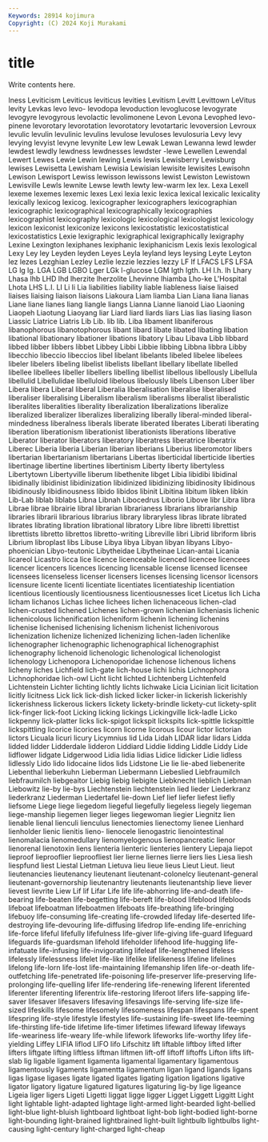 ```yaml
---
Keywords: 28914 kojimura
Copyright: (C) 2024 Koji Murakami
---
```


# title

Write contents here.



lness Leviticism Leviticus leviticus levities Levitism Levitt Levittown
LeVitus levity Levkas levo levo- levodopa levoduction levoglucose levogyrate levogyre
levogyrous levolactic levolimonene Levon Levona Levophed levo-pinene levorotary levorotation levorotatory
levotartaric levoversion Levroux levulic levulin levulinic levulins levulose levuloses levulosuria
Levy levy levying levyist levyne levynite Lew lew Lewak Lewan
Lewanna lewd lewder lewdest lewdly lewdness lewdnesses lewdster -lewe Lewellen
Lewendal Lewert Lewes Lewie Lewin lewing Lewis lewis Lewisberry Lewisburg
lewises Lewisetta Lewisham Lewisia Lewisian lewisite lewisites Lewisohn Lewison Lewisport
Lewiss lewisson lewissons lewist Lewiston Lewistown Lewisville Lewls lewnite Lewse
lewth lewty lew-warm lex lex. Lexa Lexell lexeme lexemes lexemic
lexes Lexi lexia lexic lexica lexical lexicalic lexicality lexically lexicog
lexicog. lexicographer lexicographers lexicographian lexicographic lexicographical lexicographically lexicographies lexicographist lexicography
lexicologic lexicological lexicologist lexicology lexicon lexiconist lexiconize lexicons lexicostatistic lexicostatistical
lexicostatistics Lexie lexigraphic lexigraphical lexigraphically lexigraphy Lexine Lexington lexiphanes lexiphanic
lexiphanicism Lexis lexis lexological Lexy Ley ley Leyden leyden Leyes
Leyla leyland leys leysing Leyte Leyton lez lezes Lezghian Lezley
Lezlie lezzie lezzies lezzy LF lf LFACS LFS LFSA LG
lg lg. LGA LGB LGBO Lger LGk l-glucose LGM lgth
lgth. LH l.h. lh Lhary Lhasa lhb LHD lhd lherzite
lherzolite Lhevinne lhiamba Lho-ke L'Hospital Lhota LHS L.I. LI Li
li Lia liabilities liability liable liableness liaise liaised liaises liaising
liaison liaisons Liakoura Liam liamba Lian Liana liana lianas Liane
liane lianes liang liangle liangs Lianna Lianne lianoid Liao Liaoning
Liaopeh Liaotung Liaoyang liar Liard liard liards liars Lias lias
liasing liason Liassic Liatrice Liatris Lib Lib. lib lib. Liba
libament libaniferous libanophorous libanotophorous libant libard libate libated libating libation
libational libationary libationer libations libatory Libau Libava Libb libbard libbed
libber libbers libbet Libbey Libbi Libbie libbing Libbna libbra Libby
libecchio libeccio libeccios libel libelant libelants libeled libelee libelees libeler
libelers libeling libelist libelists libellant libellary libellate libelled libellee libellees
libeller libellers libelling libellist libellous libellously Libellula libellulid Libellulidae libelluloid
libelous libelously libels Libenson Liber liber Libera libera Liberal liberal
Liberalia liberalisation liberalise liberalised liberaliser liberalising Liberalism liberalism liberalisms liberalist
liberalistic liberalites liberalities liberality liberalization liberalizations liberalize liberalized liberalizer liberalizes
liberalizing liberally liberal-minded liberal-mindedness liberalness liberals liberate liberated liberates Liberati
liberating liberation liberationism liberationist liberationists liberations liberative Liberator liberator liberators
liberatory liberatress liberatrice liberatrix Liberec Liberia liberia Liberian liberian liberians
Liberius liberomotor libers libertarian libertarianism libertarians Libertas liberticidal liberticide liberties
libertinage libertine libertines libertinism Liberty liberty libertyless Libertytown Libertyville liberum
libethenite libget Libia libidibi libidinal libidinally libidinist libidinization libidinized libidinizing
libidinosity libidinous libidinously libidinousness libido libidos libinit Libitina libitum libken
libkin Lib-Lab liblab liblabs Libna Libnah Libocedrus Liborio Libove libr
Libra libra Librae librae librairie libral librarian librarianess librarians librarianship
libraries librarii librarious librarius library libraryless libras librate librated librates
librating libration librational libratory Libre libre libretti librettist librettists libretto
librettos libretto-writing Libreville libri Librid libriform libris Librium libroplast libs
Libuse Libya libya Libyan libyan libyans Libyo-phoenician Libyo-teutonic Libytheidae Libytheinae
Lican-antai Licania licareol Licastro licca lice licence licenceable licenced licencee
licencees licencer licencers licences licencing licensable license licensed licensee licensees
licenseless licenser licensers licenses licensing licensor licensors licensure licente licenti
licentiate licentiates licentiateship licentiation licentious licentiously licentiousness licentiousnesses licet Licetus
lich Licha licham lichanos Lichas lichee lichees lichen lichenaceous lichen-clad
lichen-crusted lichened Lichenes lichen-grown lichenian licheniasis lichenic lichenicolous lichenification licheniform
lichenin lichening lichenins lichenise lichenised lichenising lichenism lichenist lichenivorous lichenization
lichenize lichenized lichenizing lichen-laden lichenlike lichenographer lichenographic lichenographical lichenographist lichenography
lichenoid lichenologic lichenological lichenologist lichenology Lichenopora Lichenoporidae lichenose lichenous lichens
licheny liches Lichfield lich-gate lich-house lichi lichis Lichnophora Lichnophoridae lich-owl
Licht licht lichted Lichtenberg Lichtenfeld Lichtenstein Lichter lichting lichtly lichts
lichwake Licia Licinian licit licitation licitly licitness Lick lick lick-dish
licked licker licker-in lickerish lickerishly lickerishness lickerous lickers lickety lickety-brindle
lickety-cut lickety-split lick-finger lick-foot Licking licking lickings Lickingville lick-ladle Licko
lickpenny lick-platter licks lick-spigot lickspit lickspits lick-spittle lickspittle lickspittling licorice
licorices licorn licorne licorous licour lictor lictorian lictors Licuala licuri
licury Licymnius lid Lida Lidah LIDAR lidar lidars Lidda lidded
lidder Lidderdale lidderon Liddiard Liddie lidding Liddle Liddy Lide lidflower
lidgate Lidgerwood Lidia lidia lidias Lidice lidicker Lidie lidless lidlessly
Lido lido lidocaine lidos lids Lidstone Lie lie lie-abed liebenerite
Liebenthal lieberkuhn Lieberman Liebermann Liebeslied Liebfraumilch liebfraumilch liebgeaitor Liebig liebig
liebigite Liebknecht lieblich Liebman Liebowitz lie-by lie-bys Liechtenstein liechtenstein lied
lieder Liederkranz liederkranz Liederman Liedertafel lie-down Lief lief liefer liefest
liefly liefsome Liege liege liegedom liegeful liegefully liegeless liegely liegeman
liege-manship liegemen lieger lieges liegewoman liegier Liegnitz lien lienable lienal
lienculi lienculus lienectomies lienectomy lienee Lienhard lienholder lienic lienitis lieno-
lienocele lienogastric lienointestinal lienomalacia lienomedullary lienomyelogenous lienopancreatic lienor lienorenal lienotoxin
liens lienteria lienteric lienteries lientery Liepaja liepot lieproof lieprooflier lieproofliest
lier lierne liernes lierre liers lies Liesa liesh liespfund liest
Liestal Lietman Lietuva lieu lieue lieus Lieut Lieut. lieut lieutenancies
lieutenancy lieutenant lieutenant-colonelcy lieutenant-general lieutenant-governorship lieutenantry lieutenants lieutenantship lieve liever
lievest lievrite Liew Lif lif Lifar Life life life-abhorring life-and-death
life-bearing life-beaten life-begetting life-bereft life-blood lifeblood lifebloods lifeboat lifeboatman lifeboatmen
lifeboats life-breathing life-bringing lifebuoy life-consuming life-creating life-crowded lifeday life-deserted life-destroying
life-devouring life-diffusing lifedrop life-ending life-enriching life-force lifeful lifefully lifefulness life-giver
life-giving life-guard lifeguard lifeguards life-guardsman lifehold lifeholder lifehood life-hugging life-infatuate
life-infusing life-invigorating lifeleaf life-lengthened lifeless lifelessly lifelessness lifelet life-like lifelike
lifelikeness lifeline lifelines lifelong life-lorn life-lost life-maintaining lifemanship lifen life-or-death
life-outfetching life-penetrated life-poisoning life-preserver life-preserving life-prolonging life-quelling lifer life-rendering life-renewing
liferent liferented liferenter liferenting liferentrix life-restoring liferoot lifers life-sapping life-saver
lifesaver lifesavers lifesaving lifesavings life-serving life-size life-sized lifeskills lifesome lifesomely
lifesomeness lifespan lifespans life-spent lifespring life-style lifestyle lifestyles life-sustaining life-sweet
life-teeming life-thirsting life-tide lifetime life-timer lifetimes lifeward lifeway lifeways life-weariness
life-weary life-while lifework lifeworks life-worthy lifey life-yielding Liffey LIFIA liflod
LIFO lifo Lifschitz lift liftable liftboy lifted lifter lifters liftgate
lifting liftless liftman liftmen lift-off liftoff liftoffs Lifton lifts lift-slab
lig ligable ligament ligamenta ligamental ligamentary ligamentous ligamentously ligaments ligamentta
ligamentum ligan ligand ligands ligans ligas ligase ligases ligate ligated
ligates ligating ligation ligations ligative ligator ligatory ligature ligatured ligatures
ligaturing lig-by lige ligeance Ligeia liger ligers Ligeti Ligetti liggat
ligge ligger Ligget Liggett Liggitt Light light lightable light-adapted lightage
light-armed light-bearded light-bellied light-blue light-bluish lightboard lightboat light-bob light-bodied light-borne
light-bounding light-brained lightbrained light-built lightbulb lightbulbs light-causing light-century light-charged light-cheap
